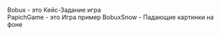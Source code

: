 Bobux - это Кейс-Задание игра                        
PapichGame - это Игра пример
BobuxSnow - Падающие картинки на фоне
